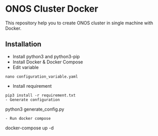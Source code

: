 # ONOS Cluster Docker
This repository help you to create ONOS cluster in single machine with Docker.

## Installation
- Install python3 and python3-pip
- Install Docker & Docker Compose
- Edit variable
```
nano configuration_variable.yaml
```
- Install requirement
```
pip3 install -r requirement.txt
- Generate configuration
```
python3 generate_config.py
```
- Run docker compose
```
docker-compose up -d
```
